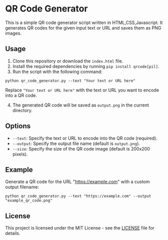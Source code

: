 # QR Code Generator

This is a simple QR code generator script written in HTML,CSS,Javascript. It generates QR codes for the given input text or URL and saves them as PNG images.

## Usage

1. Clone this repository or download the `index.html` file.
2. Install the required dependencies by running `pip install qrcode[pil]`.
3. Run the script with the following command:

```
python qr_code_generator.py --text "Your text or URL here"
```

Replace `"Your text or URL here"` with the text or URL you want to encode into a QR code.

4. The generated QR code will be saved as `output.png` in the current directory.

## Options

- `--text`: Specify the text or URL to encode into the QR code (required).
- `--output`: Specify the output file name (default is `output.png`).
- `--size`: Specify the size of the QR code image (default is 200x200 pixels).

## Example

Generate a QR code for the URL "https://example.com" with a custom output filename:

```
python qr_code_generator.py --text "https://example.com" --output "example_qr_code.png"
```

## License

This project is licensed under the MIT License - see the [LICENSE](LICENSE) file for details.
